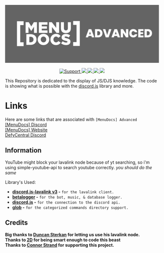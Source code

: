 ![MenuDocs AdvancedBanner](MenuDocs.jpg "MDAdv")

<div align="center">
<a href="https://discord.gg/MgVaazZ">
<img src="https://img.shields.io/discord/416512197590777857.svg?style=for-the-badge&colorB=7289DA" alt="Support">
</a>
<a href="https://github.com/MenuDocs/Advanced-Bot">
<img src="https://img.shields.io/codacy/grade/1d6a392433314460ad5082ec5ce97151.svg?style=for-the-badge">
</a>
<a href="https://github.com/MenuDocs/Advanced-Bot">
<img src="https://img.shields.io/github/languages/top/MenuDocs/Advanced-Bot.svg?style=for-the-badge">
</a>
<a href="https://github.com/ionadev/image-gen-api/issues">
<img src="https://img.shields.io/github/issues/MenuDocs/Advanced-Bot.svg?style=for-the-badge">
</a>
<a href="https://github.com/ionadev/image-gen-api/pulls">
<img src="https://img.shields.io/github/issues-pr/MenuDocs/Advanced-Bot.svg?style=for-the-badge">
</a>
<br>
</div>

This Repository is dedicated to the display of JS/DJS knowledge. The code is showing what is possible with the [discord.js](https://discord.js.org/ 'Discord.JS Official Documentation') library and more.

# Links

Here are some links that are associated with `[MenuDocs] Advanced`  
[[MenuDocs] Discord](https://discord.gg/MgVaazZ 'Link to the official Discord Server.')  
[[MenuDocs] Website](https://menudocs.org/ 'Link to the official Website.')  
[DefyCentral Discord](https://discord.gg/FHR2msy 'Link to the 2D\'s guild.')  

## Information

YouTube might block your lavalink node because of yt searching, so i'm using simple-youtube-api to search youtube correctly.
*you should do the same*

Library's Used:

- **[discord.js-lavalink v3](https://npmjs.com/discord.js-lavalink 'NPM Package download link') -** `for the lavalink client.`
- **[betalogger](https://npmjs.com/betalogger 'NPM Package download link') -** `for the bot, music, & database logger.`
- **[discord.js](https://npmjs.com/discord.js 'NPM Package download link') -** `for the connection to the discord api.`
- **[glob](https://npmjs.com/glob 'NPM Package download link') -** `for the categorized commands directory support.`

## Credits

**Big thanks to [Duncan Sterkan](https://twitter.com/duncte123 'Duncte123 - Twitter Account') for letting us use his lavalink node.**  
**Thanks to [2D](https://twitter.com/The2DPerson 'The2DPerson - Twitter Account') for being smart enough to code this beast**  
**Thanks to [Connor Strand](https://twitter.com/Strandable 'Strandable - Twitter Account') for supporting this project.**  
